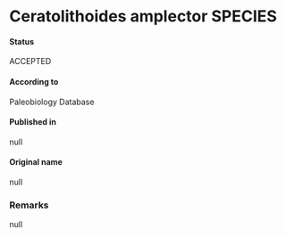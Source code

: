 Ceratolithoides amplector SPECIES
=======

#### Status
ACCEPTED

#### According to
Paleobiology Database

#### Published in
null

#### Original name
null

### Remarks
null